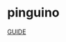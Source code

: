 # pinguino
[GUIDE]([enlace-de-tu-pagina-notion](https://habitual-lumber-8b8.notion.site/Motor-Gr-fico-Pinguino-6f166a919927454883bf54677f299c60)https://habitual-lumber-8b8.notion.site/Motor-Gr-fico-Pinguino-6f166a919927454883bf54677f299c60)
